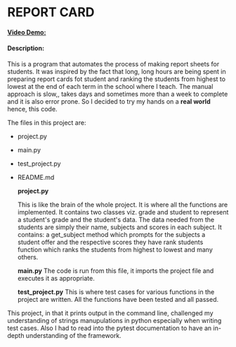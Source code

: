 # REPORT CARD
  #### [Video Demo:](https://youtu.be/uO1FDdns6QI)
  #### Description:
  This is a program that automates the process of making report sheets for students. It was inspired by the fact that long, long hours are being spent in preparing report cards fot student and ranking the students from highest to lowest at the end of each term in the school where I teach. The manual approach is slow,, takes days and sometimes more than a week to complete and it is also error prone. So I decided to try my hands on a **real world** hence, this code.

  The files in this project are:
  * project.py
  * main.py
  * test_project.py
  * README.md

    **project.py**

    This is like the brain of the whole project. It is where all the functions are implemented. It contains two classes viz. grade and student to represent a student's grade and the student's data. The data needed from the students are simply their name, subjects and scores in each subject.
    It contains:
     a get_subject method which prompts for the subjects a student offer and the respective scores they have
     rank students function which ranks the students from highest to lowest
     and many others.

     **main.py**
     The code is run from this file, it imports the project file and executes it as appropriate.

    **test_project.py**
    This is where test cases for various functions in the project are written. All the functions have been tested and all passed.

This project, in that it prints output in the command line, challenged my understanding of strings manupulations in python especially when writing test cases. Also I had to read into the pytest documentation to have an in-depth understanding of the framework.

